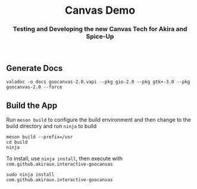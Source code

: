 <div>
  <h1 align="center">Canvas Demo</h1>
  <h3 align="center">Testing and Developing the new Canvas Tech for Akira and Spice-Up</h3>
</div>

<br/>

## Generate Docs

```
valadoc -o docs goocanvas-2.0.vapi --pkg gio-2.0 --pkg gtk+-3.0 --pkg goocanvas-2.0 --force
```

## Build the App

Run `meson build` to configure the build environment and then change to the build directory and run `ninja` to build

    meson build --prefix=/usr
    cd build
    ninja

To install, use `ninja install`, then execute with `com.github.akiraux.interactive-goocanvas`

    sudo ninja install
    com.github.akiraux.interactive-goocanvas
